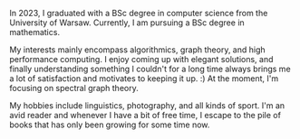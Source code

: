 In 2023, I graduated with a BSc degree in computer science from the University of Warsaw. Currently, I am pursuing a BSc degree in mathematics.

My interests mainly encompass algorithmics, graph theory, and high performance computing. I enjoy coming up with elegant solutions, and finally understanding something
I couldn't for a long time always brings me a lot of satisfaction and motivates to keeping it up. :) At the moment, I'm focusing on spectral graph theory.

My hobbies include linguistics, photography, and all kinds of sport. I'm an avid reader and whenever I have a bit of free time, I escape to the pile of books
that has only been growing for some time now.
